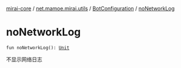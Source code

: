 [mirai-core](../../index.md) / [net.mamoe.mirai.utils](../index.md) / [BotConfiguration](index.md) / [noNetworkLog](./no-network-log.md)

# noNetworkLog

`fun noNetworkLog(): `[`Unit`](https://kotlinlang.org/api/latest/jvm/stdlib/kotlin/-unit/index.html)

不显示网络日志

